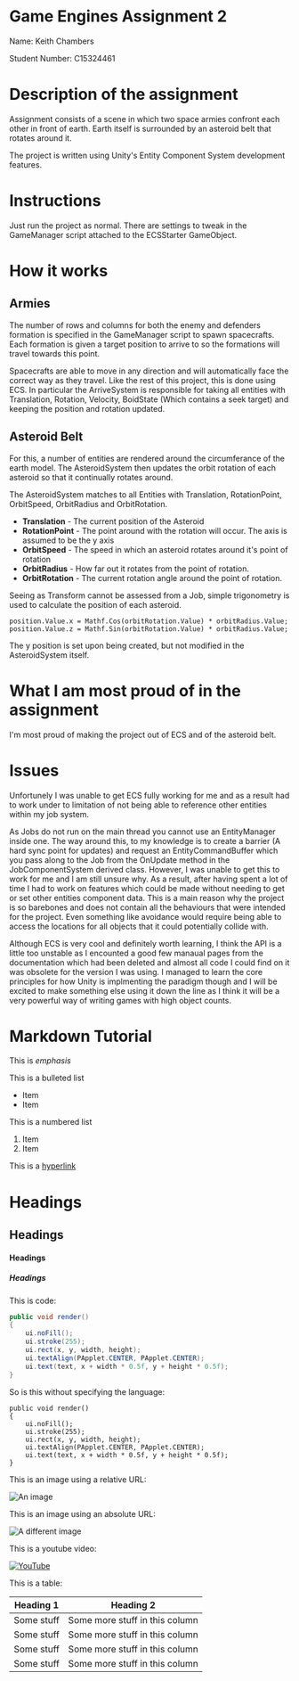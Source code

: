# Game Engines Assignment 2

Name: Keith Chambers

Student Number: C15324461

# Description of the assignment

Assignment consists of a scene in which two space armies confront each other in front of earth. Earth itself is surrounded by an asteroid belt that rotates around it.

The project is written using Unity's Entity Component System development features. 

# Instructions

Just run the project as normal. There are settings to tweak in the GameManager script attached to the ECSStarter GameObject. 

# How it works

## Armies

The number of rows and columns for both the enemy and defenders formation is specified in the GameManager script to spawn spacecrafts. Each formation is given a target position to arrive to so the formations will travel towards this point. 

Spacecrafts are able to move in any direction and will automatically face the correct way as they travel. Like the rest of this project, this is done using ECS. In particular the ArriveSystem is responsible for taking all entities with Translation, Rotation, Velocity, BoidState (Which contains a seek target) and keeping the position and rotation updated. 

## Asteroid Belt

For this, a number of entities are rendered around the circumferance of the earth model. The AsteroidSystem then updates the orbit rotation of each asteroid so that it continually rotates around. 

The AsteroidSystem matches to all Entities with Translation, RotationPoint, OrbitSpeed, OrbitRadius and OrbitRotation.

+ **Translation** - The current position of the Asteroid
+ **RotationPoint** - The point around with the rotation will occur. The axis is assumed to be the y axis
+ **OrbitSpeed** - The speed in which an asteroid rotates around it's point of rotation
+ **OrbitRadius** - How far out it rotates from the point of rotation.
+ **OrbitRotation** - The current rotation angle around the point of rotation.

Seeing as Transform cannot be assessed from a Job, simple trigonometry is used to calculate the position of each asteroid. 

	position.Value.x = Mathf.Cos(orbitRotation.Value) * orbitRadius.Value;
	position.Value.z = Mathf.Sin(orbitRotation.Value) * orbitRadius.Value;

The y position is set upon being created, but not modified in the AsteroidSystem itself. 


# What I am most proud of in the assignment

I'm most proud of making the project out of ECS and of the asteroid belt. 


# Issues 

Unfortunely I was unable to get ECS fully working for me and as a result had to work under to limitation of not being able to reference other entities within my job system. 

As Jobs do not run on the main thread you cannot use an EntityManager inside one. The way around this, to my knowledge is to create a barrier (A hard sync point for updates) and request an EntityCommandBuffer which you pass along to the Job from the OnUpdate method in the JobComponentSystem derived class. However, I was unable to get this to work for me and I am still unsure why. As a result, after having spent a lot of time I had to work on features which could be made without needing to get or set other entities component data. This is a main reason why the project is so barebones and does not contain all the behaviours that were intended for the project. Even something like avoidance would require being able to access the locations for all objects that it could potentially collide with. 

Although ECS is very cool and definitely worth learning, I think the API is a little too unstable as I encounted a good few manaual pages from the documentation which had been deleted and almost all code I could find on it was obsolete for the version I was using. I managed to learn the core principles for how Unity is implmenting the paradigm though and I will be excited to make something else using it down the line as I think it will be a very powerful way of writing games with high object counts.

# Markdown Tutorial

This is *emphasis*

This is a bulleted list

- Item
- Item

This is a numbered list

1. Item
1. Item

This is a [hyperlink](http://bryanduggan.org)

# Headings
## Headings
#### Headings
##### Headings

This is code:

```Java
public void render()
{
	ui.noFill();
	ui.stroke(255);
	ui.rect(x, y, width, height);
	ui.textAlign(PApplet.CENTER, PApplet.CENTER);
	ui.text(text, x + width * 0.5f, y + height * 0.5f);
}
```

So is this without specifying the language:

```
public void render()
{
	ui.noFill();
	ui.stroke(255);
	ui.rect(x, y, width, height);
	ui.textAlign(PApplet.CENTER, PApplet.CENTER);
	ui.text(text, x + width * 0.5f, y + height * 0.5f);
}
```

This is an image using a relative URL:

![An image](images/p8.png)

This is an image using an absolute URL:

![A different image](https://bryanduggandotorg.files.wordpress.com/2019/02/infinite-forms-00045.png?w=595&h=&zoom=2)

This is a youtube video:

[![YouTube](http://img.youtube.com/vi/J2kHSSFA4NU/0.jpg)](https://www.youtube.com/watch?v=J2kHSSFA4NU)

This is a table:

| Heading 1 | Heading 2 |
|-----------|-----------|
|Some stuff | Some more stuff in this column |
|Some stuff | Some more stuff in this column |
|Some stuff | Some more stuff in this column |
|Some stuff | Some more stuff in this column |
